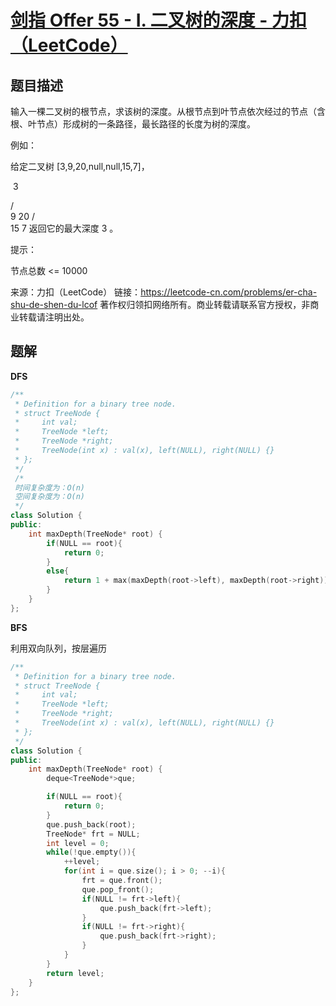 # [剑指 Offer 55 - I. 二叉树的深度 - 力扣（LeetCode）](https://leetcode-cn.com/problems/er-cha-shu-de-shen-du-lcof/)

## 题目描述

输入一棵二叉树的根节点，求该树的深度。从根节点到叶节点依次经过的节点（含根、叶节点）形成树的一条路径，最长路径的长度为树的深度。

例如：

给定二叉树 [3,9,20,null,null,15,7]，

​    3

   / \
  9  20
    /  \
   15   7
返回它的最大深度 3 。

 

提示：

节点总数 <= 10000

来源：力扣（LeetCode）
链接：https://leetcode-cn.com/problems/er-cha-shu-de-shen-du-lcof
著作权归领扣网络所有。商业转载请联系官方授权，非商业转载请注明出处。

## 题解

**DFS**

```cpp
/**
 * Definition for a binary tree node.
 * struct TreeNode {
 *     int val;
 *     TreeNode *left;
 *     TreeNode *right;
 *     TreeNode(int x) : val(x), left(NULL), right(NULL) {}
 * };
 */
 /*
 时间复杂度为：O(n)
 空间复杂度为：O(n)
 */
class Solution {
public:
    int maxDepth(TreeNode* root) {
        if(NULL == root){
            return 0;
        }
        else{
            return 1 + max(maxDepth(root->left), maxDepth(root->right));
        }
    }
};
```

**BFS**

利用双向队列，按层遍历

```cpp
/**
 * Definition for a binary tree node.
 * struct TreeNode {
 *     int val;
 *     TreeNode *left;
 *     TreeNode *right;
 *     TreeNode(int x) : val(x), left(NULL), right(NULL) {}
 * };
 */
class Solution {
public:
    int maxDepth(TreeNode* root) {
        deque<TreeNode*>que;

        if(NULL == root){
            return 0;
        }
        que.push_back(root);
        TreeNode* frt = NULL;
        int level = 0;
        while(!que.empty()){
            ++level;
            for(int i = que.size(); i > 0; --i){
                frt = que.front();
                que.pop_front();
                if(NULL != frt->left){
                    que.push_back(frt->left);
                }
                if(NULL != frt->right){
                    que.push_back(frt->right);
                }
            }
        }
        return level;
    }
};
```

